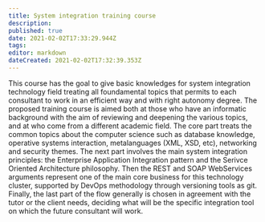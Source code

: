 ```yaml
---
title: System integration training course
description: 
published: true
date: 2021-02-02T17:33:29.944Z
tags: 
editor: markdown
dateCreated: 2021-02-02T17:32:39.353Z
---
```


This course has the goal to give basic knowledges for system integration technology field treating all foundamental topics that permits to each consultant to work in an efficient way and with right autonomy degree.
The proposed training course is aimed both at those who have an informatic background with the aim of reviewing and deepening the various topics, and at who come from a different academic field.
The core part treats the common topics about the computer science such as database knowledge, operative systems interaction, metalanguages (XML, XSD, etc), networking and security themes.
The next part involves the main system integration principles: the Enterprise Application Integration pattern and the Serivce Oriented Architecture philosophy. Then the REST and SOAP WebServices arguments represent one of the main core business for this technology cluster, supported by DevOps methodology through versioning tools as git.
Finally, the last part of the flow generally is chosen in agreement with the tutor or the client needs, deciding what will be the specific integration tool on which the future consultant will  work.
<p>&nbsp;</p>





